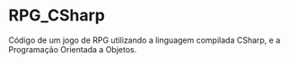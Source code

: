 # RPG_CSharp
Código de um jogo de RPG utilizando a linguagem compilada CSharp, e a Programação Orientada a Objetos.
